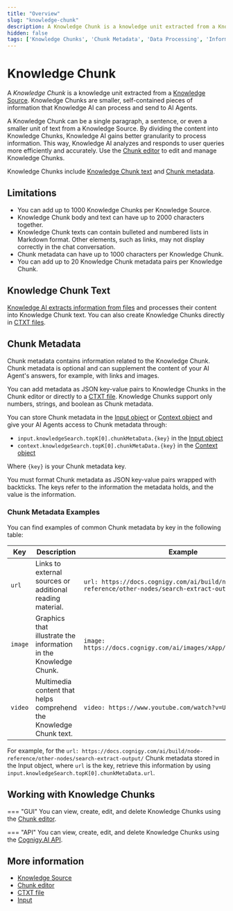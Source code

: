 ```yaml
---
title: "Overview"
slug: "knowledge-chunk"
description: A Knowledge Chunk is a knowledge unit extracted from a Knowledge Source by Knowledge AI.
hidden: false
tags: ['Knowledge Chunks', 'Chunk Metadata', 'Data Processing', 'Information Units']
---
```


# Knowledge Chunk

A _Knowledge Chunk_ is a knowledge unit extracted from a [Knowledge Source](../knowledge-source/knowledge-source.md). Knowledge Chunks are smaller, self-contained pieces of information that Knowledge AI can process and send to AI Agents.

A Knowledge Chunk can be a single paragraph, a sentence, or even a smaller unit of text from a Knowledge Source. By dividing the content into Knowledge Chunks, Knowledge AI gains better granularity to process information. This way, Knowledge AI analyzes and responds to user queries more efficiently and accurately. Use the [Chunk editor](knowledge-chunk-editor.md) to edit and manage Knowledge Chunks.

Knowledge Chunks include [Knowledge Chunk text](#knowledge-chunk-text) and [Chunk metadata](#chunk-metadata).

## Limitations

- You can add up to 1000 Knowledge Chunks per Knowledge Source.
- Knowledge Chunk body and text can have up to 2000 characters together.
- Knowledge Chunk texts can contain bulleted and numbered lists in Markdown format. Other elements, such as links, may not display correctly in the chat conversation.
- Chunk metadata can have up to 1000 characters per Knowledge Chunk.
- You can add up to 20 Knowledge Chunk metadata pairs per Knowledge Chunk.

## Knowledge Chunk Text

[Knowledge AI extracts information from files](../knowledge-source/text-extraction/overview.md) and processes their content into Knowledge Chunk text. You can also create Knowledge Chunks directly in [CTXT files](../knowledge-source/text-formats/ctxt.md).

## Chunk Metadata

Chunk metadata contains information related to the Knowledge Chunk. Chunk metadata is optional and can supplement the content of your AI Agent's answers, for example, with links and images.

You can add metadata as JSON key-value pairs to Knowledge Chunks in the Chunk editor or directly to a [CTXT file](../knowledge-source/text-formats/ctxt.md). Knowledge Chunks support only numbers, strings, and boolean as Chunk metadata.

You can store Chunk metadata in the [Input object](../../../test/interaction-panel/input.md) or [Context object](../../../test/interaction-panel/context.md) and give your AI Agents access to Chunk metadata through:

- `input.knowledgeSearch.topK[0].chunkMetaData.{key}` in the [Input object](../../../test/interaction-panel/input.md)
- `context.knowledgeSearch.topK[0].chunkMetaData.{key}` in the [Context object](../../../test/interaction-panel/context.md)

Where `{key}` is your Chunk metadata key.

You must format Chunk metadata as JSON key-value pairs wrapped with backticks. The keys refer to the information the metadata holds, and the value is the information.

### Chunk Metadata Examples

You can find examples of common Chunk metadata by key in the following table:

| Key     | Description                                                        | Example                                                                                    |
|---------|--------------------------------------------------------------------|--------------------------------------------------------------------------------------------|
| `url`   | Links to external sources or additional reading material.          | `url: https://docs.cognigy.com/ai/build/node-reference/other-nodes/search-extract-output/` |
| `image` | Graphics that illustrate the information in the Knowledge Chunk.   | `image: https://docs.cognigy.com/ai/images/xApp/architecture.png`                          |
| `video` | Multimedia content that helps comprehend the Knowledge Chunk text. | `video: https://www.youtube.com/watch?v=U87psHIQF3w`                                       |

For example, for the `url: https://docs.cognigy.com/ai/build/node-reference/other-nodes/search-extract-output/` Chunk metadata stored in the Input object, where `url` is the key, retrieve this information by using `input.knowledgeSearch.topK[0].chunkMetaData.url`.

## Working with Knowledge Chunks

=== "GUI"
    You can view, create, edit, and delete Knowledge Chunks using the [Chunk editor](knowledge-chunk-editor.md).

=== "API"
    You can view, create, edit, and delete Knowledge Chunks using the [Cognigy.AI API](https://api-dev.cognigy.ai/openapi#tag--KnowledgeChunks).

## More information

- [Knowledge Source](../knowledge-source/knowledge-source.md)
- [Chunk editor](knowledge-chunk-editor.md)
- [CTXT file](../knowledge-source/text-formats/ctxt.md)
- [Input](../../../test/interaction-panel/input.md)